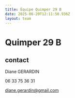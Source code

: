 ```yaml
---
title: Équipe Quimper 29 B
date: 2025-06-20T12:11:50.936Z
layout: team
---
```


# Quimper 29 B



## contact 

Diane GERARDIN

06 33 75 36 31

diane.gerardin@gmail.com

